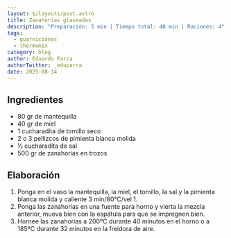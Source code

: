 ```yaml
---
layout: $/layouts/post.astro
title: Zanahorias glaseadas
description: "Preparación: 5 min | Tiempo total: 40 min | Raciones: 4"
tags:
  - guarniciones
  - thermomix
category: blog
author: Eduardo Parra
authorTwitter: _eduparra
date: 2025-08-14
---
```

## Ingredientes

* 80 gr de mantequilla
* 40 gr de miel
* 1 cucharadita de tomillo seco
* 2 o 3 pellizcos de pimienta blanca molida
* ½ cucharadita de sal
* 500 gr de zanahorias en trozos

## Elaboración

1. Ponga en el vaso la mantequilla, la miel, el tomillo, la sal y la pimienta blanca molida y caliente 3 min/80°C/vel 1.
2. Ponga las zanahorias en una fuente para horno y vierta la mezcla anterior, mueva bien con la espátula para que se impregnen bien.
3. Hornee las zanahorias a 200ºC durante 40 minutos en el horno o a 185ºC durante 32 minutos en la freidora de aire.